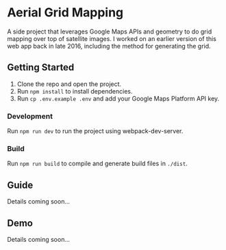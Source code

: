 # Aerial Grid Mapping

A side project that leverages Google Maps APIs and geometry to do grid mapping over top of satellite images. I worked on an earlier version of this web app back in late 2016, including the method for generating the grid.

## Getting Started

1. Clone the repo and open the project.
2. Run `npm install` to install dependencies.
3. Run `cp .env.example .env` and add your Google Maps Platform API key.

### Development

Run `npm run dev` to run the project using webpack-dev-server.

### Build

Run `npm run build` to compile and generate build files in `./dist`.

## Guide

Details coming soon...

## Demo

Details coming soon...
